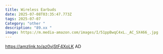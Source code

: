 ```yaml
---
title: Wireless Earbuds
date: 2025-07-08T03:35:47.773Z
tags: 2025-07-07
Category: "other "
description: "89.xx "
image: https://m.media-amazon.com/images/I/51ppBwqC4xL._AC_SX466_.jpg
---
```

https://amzlink.to/az0vjStF4XoLK   AD